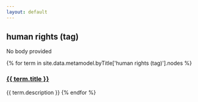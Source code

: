 ```yaml
---
layout: default
---
```

<style>
.initial-content {
  padding-left:5%;
  padding-right:25px;
}
</style>

## human rights (tag)

No body provided

{% for term in site.data.metamodel.byTitle['human rights (tag)'].nodes %}
### <a href='/_pages/embed?t={{ term.title }}'>{{ term.title }}</a>

{{ term.description }}
{% endfor %}
